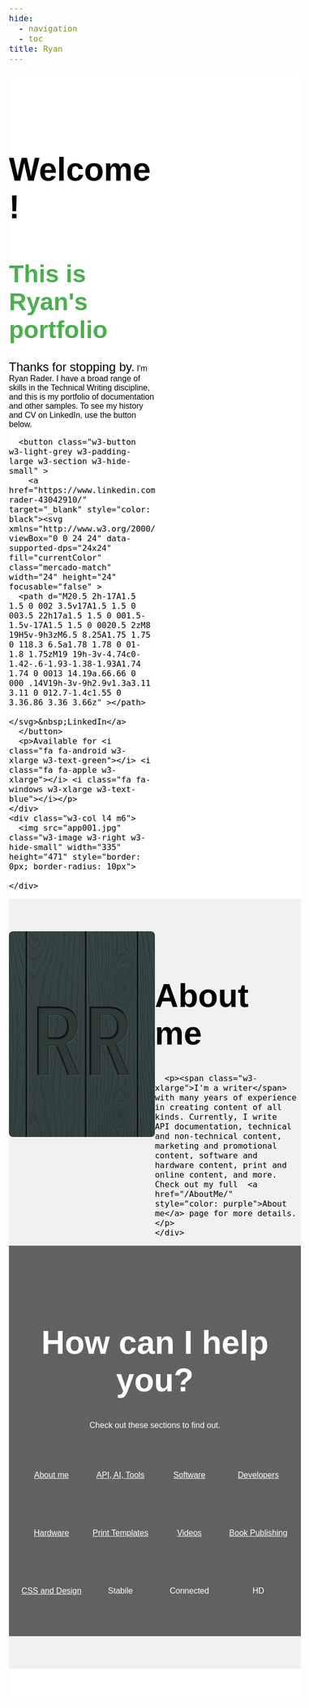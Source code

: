 ```yaml
---
hide:
  - navigation
  - toc
title: Ryan
---
```


<html>
<head>
<title>Where does this show up?</title>
<meta charset="UTF-8">
<link rel="stylesheet" href="https://fonts.googleapis.com/css?family=Poppins">
<link rel="stylesheet" href="https://cdnjs.cloudflare.com/ajax/libs/font-awesome/4.7.0/css/font-awesome.min.css">
<style>
body,h1,h2,h3,h4,h5 {font-family: "Poppins", sans-serif}
body {font-size: 16px;}
img {margin-bottom: -8px;}
.mySlides {display: none;}
[data-md-color-scheme=slate][data-md-color-primary=deep-purple] {--md-typeset-a-color: #a47bea; background-color: white;}

article,aside,details,figcaption,figure,footer,header,main,menu,nav,section{display:block}summary{display:list-item}
audio,canvas,progress,video{display:inline-block}progress{vertical-align:baseline}
audio:not([controls]){display:none;height:0}[hidden],template{display:none}
a{background-color:transparent}a:active,a:hover{outline-width:0}
abbr[title]{border-bottom:none;text-decoration:underline;text-decoration:underline dotted}
b,strong{font-weight:bolder}dfn{font-style:italic}mark{background:#ff0;color:#000}
small{font-size:80%}sub,sup{font-size:75%;line-height:0;position:relative;vertical-align:baseline}
sub{bottom:-0.25em}sup{top:-0.5em}figure{margin:1em 40px}img{border-style:none}
code,kbd,pre,samp{font-family:monospace,monospace;font-size:1em}hr{box-sizing:content-box;height:0;overflow:visible}
button,input,select,textarea,optgroup{font:inherit;margin:0}optgroup{font-weight:bold}
button,input{overflow:visible}button,select{text-transform:none}
button,[type=button],[type=reset],[type=submit]{-webkit-appearance:button}
button::-moz-focus-inner,[type=button]::-moz-focus-inner,[type=reset]::-moz-focus-inner,[type=submit]::-moz-focus-inner{border-style:none;padding:0}
button:-moz-focusring,[type=button]:-moz-focusring,[type=reset]:-moz-focusring,[type=submit]:-moz-focusring{outline:1px dotted ButtonText}
fieldset{border:1px solid #c0c0c0;margin:0 2px;padding:.35em .625em .75em}
legend{color:inherit;display:table;max-width:100%;padding:0;white-space:normal}textarea{overflow:auto}
[type=checkbox],[type=radio]{padding:0}
[type=number]::-webkit-inner-spin-button,[type=number]::-webkit-outer-spin-button{height:auto}
[type=search]{-webkit-appearance:textfield;outline-offset:-2px}
[type=search]::-webkit-search-decoration{-webkit-appearance:none}
::-webkit-file-upload-button{-webkit-appearance:button;font:inherit}
/_ End extract _/
html,body{font-family:Verdana,sans-serif;font-size:15px;line-height:1.5}html{overflow-x:hidden}
h1{font-size:36px}h2{font-size:30px}h3{font-size:24px}h4{font-size:20px}h5{font-size:18px}h6{font-size:16px}
.w3-serif{font-family:serif}.w3-sans-serif{font-family:sans-serif}.w3-cursive{font-family:cursive}.w3-monospace{font-family:monospace}
h1,h2,h3,h4,h5,h6{font-family:"Segoe UI",Arial,sans-serif;font-weight:400;margin:10px 0}.w3-wide{letter-spacing:4px}
hr{border:0;border-top:1px solid #eee;margin:20px 0}
.w3-image{max-width:100%;height:auto}img{vertical-align:middle}a{color:inherit}
.w3-table,.w3-table-all{border-collapse:collapse;border-spacing:0;width:100%;display:table}.w3-table-all{border:1px solid #ccc}
.w3-bordered tr,.w3-table-all tr{border-bottom:1px solid #ddd}.w3-striped tbody tr:nth-child(even){background-color:#f1f1f1}
.w3-table-all tr:nth-child(odd){background-color:#fff}.w3-table-all tr:nth-child(even){background-color:#f1f1f1}
.w3-hoverable tbody tr:hover,.w3-ul.w3-hoverable li:hover{background-color:#ccc}.w3-centered tr th,.w3-centered tr td{text-align:center}
.w3-table td,.w3-table th,.w3-table-all td,.w3-table-all th{padding:8px 8px;display:table-cell;text-align:left;vertical-align:top}
.w3-table th:first-child,.w3-table td:first-child,.w3-table-all th:first-child,.w3-table-all td:first-child{padding-left:16px}
.w3-btn,.w3-button{border:none;display:inline-block;padding:8px 16px;vertical-align:middle;overflow:hidden;text-decoration:none;color:inherit;background-color:inherit;text-align:center;cursor:pointer;white-space:nowrap}
.w3-btn:hover{box-shadow:0 8px 16px 0 rgba(0,0,0,0.2),0 6px 20px 0 rgba(0,0,0,0.19)}
.w3-btn,.w3-button{-webkit-touch-callout:none;-webkit-user-select:none;-khtml-user-select:none;-moz-user-select:none;-ms-user-select:none;user-select:none}  
.w3-disabled,.w3-btn:disabled,.w3-button:disabled{cursor:not-allowed;opacity:0.3}.w3-disabled _,:disabled _{pointer-events:none}
.w3-btn.w3-disabled:hover,.w3-btn:disabled:hover{box-shadow:none}
.w3-badge,.w3-tag{background-color:#000;color:#fff;display:inline-block;padding-left:8px;padding-right:8px;text-align:center}.w3-badge{border-radius:50%}
.w3-ul{list-style-type:none;padding:0;margin:0}.w3-ul li{padding:8px 16px;border-bottom:1px solid #ddd}.w3-ul li:last-child{border-bottom:none}
.w3-tooltip,.w3-display-container{position:relative}.w3-tooltip .w3-text{display:none}.w3-tooltip:hover .w3-text{display:inline-block}
.w3-ripple:active{opacity:0.5}.w3-ripple{transition:opacity 0s}
.w3-input{padding:8px;display:block;border:none;border-bottom:1px solid #ccc;width:100%}
.w3-select{padding:9px 0;width:100%;border:none;border-bottom:1px solid #ccc}
.w3-dropdown-click,.w3-dropdown-hover{position:relative;display:inline-block;cursor:pointer}
.w3-dropdown-hover:hover .w3-dropdown-content{display:block}
.w3-dropdown-hover:first-child,.w3-dropdown-click:hover{background-color:#ccc;color:#000}
.w3-dropdown-hover:hover > .w3-button:first-child,.w3-dropdown-click:hover > .w3-button:first-child{background-color:#ccc;color:#000}
.w3-dropdown-content{cursor:auto;color:#000;background-color:#fff;display:none;position:absolute;min-width:160px;margin:0;padding:0;z-index:1}
.w3-check,.w3-radio{width:24px;height:24px;position:relative;top:6px}
.w3-sidebar{height:100%;width:200px;background-color:#fff;position:fixed!important;z-index:1;overflow:auto}
.w3-bar-block .w3-dropdown-hover,.w3-bar-block .w3-dropdown-click{width:100%}
.w3-bar-block .w3-dropdown-hover .w3-dropdown-content,.w3-bar-block .w3-dropdown-click .w3-dropdown-content{min-width:100%}
.w3-bar-block .w3-dropdown-hover .w3-button,.w3-bar-block .w3-dropdown-click .w3-button{width:100%;text-align:left;padding:8px 16px}
.w3-main,#main{transition:margin-left .4s}
.w3-modal{z-index:3;display:none;padding-top:100px;position:fixed;left:0;top:0;width:100%;height:100%;overflow:auto;background-color:rgb(0,0,0);background-color:rgba(0,0,0,0.4)}
.w3-modal-content{margin:auto;background-color:#fff;position:relative;padding:0;outline:0;width:600px}
.w3-bar{width:100%;overflow:hidden}.w3-center .w3-bar{display:inline-block;width:auto}
.w3-bar .w3-bar-item{padding:8px 16px;float:left;width:auto;border:none;display:block;outline:0}
.w3-bar .w3-dropdown-hover,.w3-bar .w3-dropdown-click{position:static;float:left}
.w3-bar .w3-button{white-space:normal}
.w3-bar-block .w3-bar-item{width:100%;display:block;padding:8px 16px;text-align:left;border:none;white-space:normal;float:none;outline:0}
.w3-bar-block.w3-center .w3-bar-item{text-align:center}.w3-block{display:block;width:100%}
.w3-responsive{display:block;overflow-x:auto}
.w3-container:after,.w3-container:before,.w3-panel:after,.w3-panel:before,.w3-row:after,.w3-row:before,.w3-row-padding:after,.w3-row-padding:before,
.w3-cell-row:before,.w3-cell-row:after,.w3-clear:after,.w3-clear:before,.w3-bar:before,.w3-bar:after{content:"";display:table;clear:both}
.w3-col,.w3-half,.w3-third,.w3-twothird,.w3-threequarter,.w3-quarter{float:left;width:100%}
.w3-col.s1{width:8.33333%}.w3-col.s2{width:16.66666%}.w3-col.s3{width:24.99999%}.w3-col.s4{width:33.33333%}
.w3-col.s5{width:41.66666%}.w3-col.s6{width:49.99999%}.w3-col.s7{width:58.33333%}.w3-col.s8{width:66.66666%}
.w3-col.s9{width:74.99999%}.w3-col.s10{width:83.33333%}.w3-col.s11{width:91.66666%}.w3-col.s12{width:99.99999%}
@media (min-width:601px){.w3-col.m1{width:8.33333%}.w3-col.m2{width:16.66666%}.w3-col.m3,.w3-quarter{width:24.99999%}.w3-col.m4,.w3-third{width:33.33333%}
.w3-col.m5{width:41.66666%}.w3-col.m6,.w3-half{width:49.99999%}.w3-col.m7{width:58.33333%}.w3-col.m8,.w3-twothird{width:66.66666%}
.w3-col.m9,.w3-threequarter{width:74.99999%}.w3-col.m10{width:83.33333%}.w3-col.m11{width:91.66666%}.w3-col.m12{width:99.99999%}}
@media (min-width:993px){.w3-col.l1{width:8.33333%}.w3-col.l2{width:16.66666%}.w3-col.l3{width:24.99999%}.w3-col.l4{width:33.33333%}
.w3-col.l5{width:41.66666%}.w3-col.l6{width:49.99999%}.w3-col.l7{width:58.33333%}.w3-col.l8{width:66.66666%}
.w3-col.l9{width:74.99999%}.w3-col.l10{width:83.33333%}.w3-col.l11{width:91.66666%}.w3-col.l12{width:99.99999%}}
.w3-rest{overflow:hidden}.w3-stretch{margin-left:-16px;margin-right:-16px}
.w3-content,.w3-auto{margin-left:auto;margin-right:auto}.w3-content{max-width:980px}.w3-auto{max-width:1140px}
.w3-cell-row{display:table;width:100%}.w3-cell{display:table-cell}
.w3-cell-top{vertical-align:top}.w3-cell-middle{vertical-align:middle}.w3-cell-bottom{vertical-align:bottom}
.w3-hide{display:none!important}.w3-show-block,.w3-show{display:block!important}.w3-show-inline-block{display:inline-block!important}
@media (max-width:1205px){.w3-auto{max-width:95%}}
@media (max-width:600px){.w3-modal-content{margin:0 10px;width:auto!important}.w3-modal{padding-top:30px}
.w3-dropdown-hover.w3-mobile .w3-dropdown-content,.w3-dropdown-click.w3-mobile .w3-dropdown-content{position:relative}
.w3-hide-small{display:none!important}.w3-mobile{display:block;width:100%!important}.w3-bar-item.w3-mobile,.w3-dropdown-hover.w3-mobile,.w3-dropdown-click.w3-mobile{text-align:center}
.w3-dropdown-hover.w3-mobile,.w3-dropdown-hover.w3-mobile .w3-btn,.w3-dropdown-hover.w3-mobile .w3-button,.w3-dropdown-click.w3-mobile,.w3-dropdown-click.w3-mobile .w3-btn,.w3-dropdown-click.w3-mobile .w3-button{width:100%}}
@media (max-width:768px){.w3-modal-content{width:500px}.w3-modal{padding-top:50px}}
@media (min-width:993px){.w3-modal-content{width:900px}.w3-hide-large{display:none!important}.w3-sidebar.w3-collapse{display:block!important}}
@media (max-width:992px) and (min-width:601px){.w3-hide-medium{display:none!important}}
@media (max-width:992px){.w3-sidebar.w3-collapse{display:none}.w3-main{margin-left:0!important;margin-right:0!important}.w3-auto{max-width:100%}}
.w3-top,.w3-bottom{position:fixed;width:100%;z-index:1}.w3-top{top:0}.w3-bottom{bottom:0}
.w3-overlay{position:fixed;display:none;width:100%;height:100%;top:0;left:0;right:0;bottom:0;background-color:rgba(0,0,0,0.5);z-index:2}
.w3-display-topleft{position:absolute;left:0;top:0}.w3-display-topright{position:absolute;right:0;top:0}
.w3-display-bottomleft{position:absolute;left:0;bottom:0}.w3-display-bottomright{position:absolute;right:0;bottom:0}
.w3-display-middle{position:absolute;top:50%;left:50%;transform:translate(-50%,-50%);-ms-transform:translate(-50%,-50%)}
.w3-display-left{position:absolute;top:50%;left:0%;transform:translate(0%,-50%);-ms-transform:translate(-0%,-50%)}
.w3-display-right{position:absolute;top:50%;right:0%;transform:translate(0%,-50%);-ms-transform:translate(0%,-50%)}
.w3-display-topmiddle{position:absolute;left:50%;top:0;transform:translate(-50%,0%);-ms-transform:translate(-50%,0%)}
.w3-display-bottommiddle{position:absolute;left:50%;bottom:0;transform:translate(-50%,0%);-ms-transform:translate(-50%,0%)}
.w3-display-container:hover .w3-display-hover{display:block}.w3-display-container:hover span.w3-display-hover{display:inline-block}.w3-display-hover{display:none}
.w3-display-position{position:absolute}
.w3-circle{border-radius:50%}
.w3-round-small{border-radius:2px}.w3-round,.w3-round-medium{border-radius:4px}.w3-round-large{border-radius:8px}.w3-round-xlarge{border-radius:16px}.w3-round-xxlarge{border-radius:32px}
.w3-row-padding,.w3-row-padding>.w3-half,.w3-row-padding>.w3-third,.w3-row-padding>.w3-twothird,.w3-row-padding>.w3-threequarter,.w3-row-padding>.w3-quarter,.w3-row-padding>.w3-col{padding:0 8px}
.w3-container,.w3-panel{padding:0.01em 16px}.w3-panel{margin-top:16px;margin-bottom:16px}
.w3-grid{display:grid}.w3-grid-padding{display:grid;gap:16px}.w3-flex{display:flex}
.w3-text-center{text-align:center}.w3-text-bold,.w3-bold{font-weight:bold}.w3-text-italic,.w3-italic{font-style:italic}
.w3-code,.w3-codespan{font-family:Consolas,"courier new";font-size:16px}
.w3-code{width:auto;background-color:#fff;padding:8px 12px;border-left:4px solid #4CAF50;word-wrap:break-word}
.w3-codespan{color:crimson;background-color:#f1f1f1;padding-left:4px;padding-right:4px;font-size:110%}
.w3-card,.w3-card-2{box-shadow:0 2px 5px 0 rgba(0,0,0,0.16),0 2px 10px 0 rgba(0,0,0,0.12)}
.w3-card-4,.w3-hover-shadow:hover{box-shadow:0 4px 10px 0 rgba(0,0,0,0.2),0 4px 20px 0 rgba(0,0,0,0.19)}
.w3-spin{animation:w3-spin 2s infinite linear}@keyframes w3-spin{0%{transform:rotate(0deg)}100%{transform:rotate(359deg)}}
.w3-animate-fading{animation:fading 10s infinite}@keyframes fading{0%{opacity:0}50%{opacity:1}100%{opacity:0}}
.w3-animate-opacity{animation:opac 0.8s}@keyframes opac{from{opacity:0} to{opacity:1}}
.w3-animate-top{position:relative;animation:animatetop 0.4s}@keyframes animatetop{from{top:-300px;opacity:0} to{top:0;opacity:1}}
.w3-animate-left{position:relative;animation:animateleft 0.4s}@keyframes animateleft{from{left:-300px;opacity:0} to{left:0;opacity:1}}
.w3-animate-right{position:relative;animation:animateright 0.4s}@keyframes animateright{from{right:-300px;opacity:0} to{right:0;opacity:1}}
.w3-animate-bottom{position:relative;animation:animatebottom 0.4s}@keyframes animatebottom{from{bottom:-300px;opacity:0} to{bottom:0;opacity:1}}
.w3-animate-zoom {animation:animatezoom 0.6s}@keyframes animatezoom{from{transform:scale(0)} to{transform:scale(1)}}
.w3-animate-input{transition:width 0.4s ease-in-out}.w3-animate-input:focus{width:100%!important}
.w3-opacity,.w3-hover-opacity:hover{opacity:0.60}.w3-opacity-off,.w3-hover-opacity-off:hover{opacity:1}
.w3-opacity-max{opacity:0.25}.w3-opacity-min{opacity:0.75}
.w3-greyscale-max,.w3-grayscale-max,.w3-hover-greyscale:hover,.w3-hover-grayscale:hover{filter:grayscale(100%)}
.w3-greyscale,.w3-grayscale{filter:grayscale(75%)}.w3-greyscale-min,.w3-grayscale-min{filter:grayscale(50%)}
.w3-sepia{filter:sepia(75%)}.w3-sepia-max,.w3-hover-sepia:hover{filter:sepia(100%)}.w3-sepia-min{filter:sepia(50%)}
.w3-tiny{font-size:10px!important}.w3-small{font-size:12px!important}.w3-medium{font-size:15px!important}.w3-large{font-size:18px!important}
.w3-xlarge{font-size:24px!important}.w3-xxlarge{font-size:36px!important}.w3-xxxlarge{font-size:48px!important}.w3-jumbo{font-size:64px!important}
.w3-left-align{text-align:left!important}.w3-right-align{text-align:right!important}.w3-justify{text-align:justify!important}.w3-center{text-align:center!important}
.w3-border-0{border:0!important}.w3-border{border:1px solid #ccc!important}
.w3-border-top{border-top:1px solid #ccc!important}.w3-border-bottom{border-bottom:1px solid #ccc!important}
.w3-border-left{border-left:1px solid #ccc!important}.w3-border-right{border-right:1px solid #ccc!important}
.w3-topbar{border-top:6px solid #ccc!important}.w3-bottombar{border-bottom:6px solid #ccc!important}
.w3-leftbar{border-left:6px solid #ccc!important}.w3-rightbar{border-right:6px solid #ccc!important}
.w3-section,.w3-code{margin-top:16px!important;margin-bottom:16px!important}
.w3-margin{margin:16px!important}.w3-margin-top{margin-top:16px!important}.w3-margin-bottom{margin-bottom:16px!important}
.w3-margin-left{margin-left:16px!important}.w3-margin-right{margin-right:16px!important}
.w3-padding-small{padding:4px 8px!important}.w3-padding{padding:8px 16px!important}.w3-padding-large{padding:12px 24px!important}
.w3-padding-16{padding-top:16px!important;padding-bottom:16px!important}.w3-padding-24{padding-top:24px!important;padding-bottom:24px!important}
.w3-padding-32{padding-top:32px!important;padding-bottom:32px!important}.w3-padding-48{padding-top:48px!important;padding-bottom:48px!important}
.w3-padding-64{padding-top:64px!important;padding-bottom:64px!important}
.w3-padding-top-64{padding-top:64px!important}.w3-padding-top-48{padding-top:48px!important}
.w3-padding-top-32{padding-top:32px!important}.w3-padding-top-24{padding-top:24px!important}
.w3-left{float:left!important}.w3-right{float:right!important}
.w3-button:hover{color:#000!important;background-color:#ccc!important}
.w3-transparent,.w3-hover-none:hover{background-color:transparent!important}
.w3-hover-none:hover{box-shadow:none!important}
.w3-rtl{direction:rtl}.w3-ltr{direction:ltr}
/\_ Colors \*/
.w3-amber,.w3-hover-amber:hover{color:#000!important;background-color:#ffc107!important}
.w3-aqua,.w3-hover-aqua:hover{color:#000!important;background-color:#00ffff!important}
.w3-blue,.w3-hover-blue:hover{color:#fff!important;background-color:#2196F3!important}
.w3-light-blue,.w3-hover-light-blue:hover{color:#000!important;background-color:#87CEEB!important}
.w3-brown,.w3-hover-brown:hover{color:#fff!important;background-color:#795548!important}
.w3-cyan,.w3-hover-cyan:hover{color:#000!important;background-color:#00bcd4!important}
.w3-blue-grey,.w3-hover-blue-grey:hover,.w3-blue-gray,.w3-hover-blue-gray:hover{color:#fff!important;background-color:#607d8b!important}
.w3-green,.w3-hover-green:hover{color:#fff!important;background-color:#4CAF50!important}
.w3-light-green,.w3-hover-light-green:hover{color:#000!important;background-color:#8bc34a!important}
.w3-indigo,.w3-hover-indigo:hover{color:#fff!important;background-color:#3f51b5!important}
.w3-khaki,.w3-hover-khaki:hover{color:#000!important;background-color:#f0e68c!important}
.w3-lime,.w3-hover-lime:hover{color:#000!important;background-color:#cddc39!important}
.w3-orange,.w3-hover-orange:hover{color:#000!important;background-color:#ff9800!important}
.w3-deep-orange,.w3-hover-deep-orange:hover{color:#fff!important;background-color:#ff5722!important}
.w3-pink,.w3-hover-pink:hover{color:#fff!important;background-color:#e91e63!important}
.w3-purple,.w3-hover-purple:hover{color:#fff!important;background-color:#9c27b0!important}
.w3-deep-purple,.w3-hover-deep-purple:hover{color:#fff!important;background-color:#673ab7!important}
.w3-red,.w3-hover-red:hover{color:#fff!important;background-color:#f44336!important}
.w3-sand,.w3-hover-sand:hover{color:#000!important;background-color:#fdf5e6!important}
.w3-teal,.w3-hover-teal:hover{color:#fff!important;background-color:#009688!important}
.w3-yellow,.w3-hover-yellow:hover{color:#000!important;background-color:#ffeb3b!important}
.w3-white,.w3-hover-white:hover{color:#000!important;background-color:#fff!important}
.w3-black,.w3-hover-black:hover{color:#fff!important;background-color:#000!important}
.w3-grey,.w3-hover-grey:hover,.w3-gray,.w3-hover-gray:hover{color:#000!important;background-color:#9e9e9e!important}
.w3-light-grey,.w3-hover-light-grey:hover,.w3-light-gray,.w3-hover-light-gray:hover{color:#000!important;background-color:#f1f1f1!important}
.w3-dark-grey,.w3-hover-dark-grey:hover,.w3-dark-gray,.w3-hover-dark-gray:hover{color:#fff!important;background-color:#616161!important}
.w3-asphalt,.w3-hover-asphalt:hover{color:#fff!important;background-color:#343a40!important}
.w3-crimson,.w3-hover-crimson:hover{color:#fff!important;background-color:#a20025!important}
.w3-cobalt,w3-hover-cobalt:hover{color:#fff!important;background-color:#0050ef!important}
.w3-emerald,.w3-hover-emerald:hover{color:#fff!important;background-color:#008a00!important}
.w3-olive,.w3-hover-olive:hover{color:#fff!important;background-color:#6d8764!important}
.w3-paper,.w3-hover-paper:hover{color:#000!important;background-color:#f8f9fa!important}
.w3-sienna,.w3-hover-sienna:hover{color:#fff!important;background-color:#a0522d!important}
.w3-taupe,.w3-hover-taupe:hover{color:#fff!important;background-color:#87794e!important}
.w3-danger{color:#fff!important;background-color:#dd0000!important}
.w3-note{color:#000!important;background-color:#fff599!important}
.w3-info{color:#fff!important;background-color:#0a6fc2!important}
.w3-warning{color:#000!important;background-color:#ffb305!important}
.w3-success{color:#fff!important;background-color:#008a00!important}
.w3-pale-red,.w3-hover-pale-red:hover{color:#000!important;background-color:#ffdddd!important}
.w3-pale-green,.w3-hover-pale-green:hover{color:#000!important;background-color:#ddffdd!important}
.w3-pale-yellow,.w3-hover-pale-yellow:hover{color:#000!important;background-color:#ffffcc!important}
.w3-pale-blue,.w3-hover-pale-blue:hover{color:#000!important;background-color:#ddffff!important}
.w3-text-amber,.w3-hover-text-amber:hover{color:#ffc107!important}
.w3-text-aqua,.w3-hover-text-aqua:hover{color:#00ffff!important}
.w3-text-blue,.w3-hover-text-blue:hover{color:#2196F3!important}
.w3-text-light-blue,.w3-hover-text-light-blue:hover{color:#87CEEB!important}
.w3-text-brown,.w3-hover-text-brown:hover{color:#795548!important}
.w3-text-cyan,.w3-hover-text-cyan:hover{color:#00bcd4!important}
.w3-text-blue-grey,.w3-hover-text-blue-grey:hover,.w3-text-blue-gray,.w3-hover-text-blue-gray:hover{color:#607d8b!important}
.w3-text-green,.w3-hover-text-green:hover{color:#4CAF50!important}
.w3-text-light-green,.w3-hover-text-light-green:hover{color:#8bc34a!important}
.w3-text-indigo,.w3-hover-text-indigo:hover{color:#3f51b5!important}
.w3-text-khaki,.w3-hover-text-khaki:hover{color:#b4aa50!important}
.w3-text-lime,.w3-hover-text-lime:hover{color:#cddc39!important}
.w3-text-orange,.w3-hover-text-orange:hover{color:#ff9800!important}
.w3-text-deep-orange,.w3-hover-text-deep-orange:hover{color:#ff5722!important}
.w3-text-pink,.w3-hover-text-pink:hover{color:#e91e63!important}
.w3-text-purple,.w3-hover-text-purple:hover{color:#9c27b0!important}
.w3-text-deep-purple,.w3-hover-text-deep-purple:hover{color:#673ab7!important}
.w3-text-red,.w3-hover-text-red:hover{color:#f44336!important}
.w3-text-sand,.w3-hover-text-sand:hover{color:#fdf5e6!important}
.w3-text-teal,.w3-hover-text-teal:hover{color:#009688!important}
.w3-text-yellow,.w3-hover-text-yellow:hover{color:#d2be0e!important}
.w3-text-white,.w3-hover-text-white:hover{color:#fff!important}
.w3-text-black,.w3-hover-text-black:hover{color:#000!important}
.w3-text-grey,.w3-hover-text-grey:hover,.w3-text-gray,.w3-hover-text-gray:hover{color:#757575!important}
.w3-text-light-grey,.w3-hover-text-light-grey:hover,.w3-text-light-gray,.w3-hover-text-light-gray:hover{color:#f1f1f1!important}
.w3-text-dark-grey,.w3-hover-text-dark-grey:hover,.w3-text-dark-gray,.w3-hover-text-dark-gray:hover{color:#3a3a3a!important}
.w3-border-amber,.w3-hover-border-amber:hover{border-color:#ffc107!important}
.w3-border-aqua,.w3-hover-border-aqua:hover{border-color:#00ffff!important}
.w3-border-blue,.w3-hover-border-blue:hover{border-color:#2196F3!important}
.w3-border-light-blue,.w3-hover-border-light-blue:hover{border-color:#87CEEB!important}
.w3-border-brown,.w3-hover-border-brown:hover{border-color:#795548!important}
.w3-border-cyan,.w3-hover-border-cyan:hover{border-color:#00bcd4!important}
.w3-border-blue-grey,.w3-hover-border-blue-grey:hover,.w3-border-blue-gray,.w3-hover-border-blue-gray:hover{border-color:#607d8b!important}
.w3-border-green,.w3-hover-border-green:hover{border-color:#4CAF50!important}
.w3-border-light-green,.w3-hover-border-light-green:hover{border-color:#8bc34a!important}
.w3-border-indigo,.w3-hover-border-indigo:hover{border-color:#3f51b5!important}
.w3-border-khaki,.w3-hover-border-khaki:hover{border-color:#f0e68c!important}
.w3-border-lime,.w3-hover-border-lime:hover{border-color:#cddc39!important}
.w3-border-orange,.w3-hover-border-orange:hover{border-color:#ff9800!important}
.w3-border-deep-orange,.w3-hover-border-deep-orange:hover{border-color:#ff5722!important}
.w3-border-pink,.w3-hover-border-pink:hover{border-color:#e91e63!important}
.w3-border-purple,.w3-hover-border-purple:hover{border-color:#9c27b0!important}
.w3-border-deep-purple,.w3-hover-border-deep-purple:hover{border-color:#673ab7!important}
.w3-border-red,.w3-hover-border-red:hover{border-color:#f44336!important}
.w3-border-sand,.w3-hover-border-sand:hover{border-color:#fdf5e6!important}
.w3-border-teal,.w3-hover-border-teal:hover{border-color:#009688!important}
.w3-border-yellow,.w3-hover-border-yellow:hover{border-color:#ffeb3b!important}
.w3-border-white,.w3-hover-border-white:hover{border-color:#fff!important}
.w3-border-black,.w3-hover-border-black:hover{border-color:#000!important}
.w3-border-grey,.w3-hover-border-grey:hover,.w3-border-gray,.w3-hover-border-gray:hover{border-color:#9e9e9e!important}
.w3-border-light-grey,.w3-hover-border-light-grey:hover,.w3-border-light-gray,.w3-hover-border-light-gray:hover{border-color:#f1f1f1!important}
.w3-border-dark-grey,.w3-hover-border-dark-grey:hover,.w3-border-dark-gray,.w3-hover-border-dark-gray:hover{border-color:#616161!important}
.w3-border-pale-red,.w3-hover-border-pale-red:hover{border-color:#ffe7e7!important}.w3-border-pale-green,.w3-hover-border-pale-green:hover{border-color:#e7ffe7!important}
.w3-border-pale-yellow,.w3-hover-border-pale-yellow:hover{border-color:#ffffcc!important}.w3-border-pale-blue,.w3-hover-border-pale-blue:hover{border-color:#e7ffff!important}

</style>
</head>
<body >

<!-- The App Section -->
<div class="w3-padding-64 w3-white">
  <div class="w3-row-padding">
    <div class="w3-col l8 m6">
      <h1 class="w3-jumbo"><b>Welcome!</b></h1>
      <h1 class="w3-xxxlarge w3-text-green"><b>This is Ryan's portfolio</b></h1>
      <p><span class="w3-xlarge">Thanks for stopping by.</span> I'm Ryan Rader. I have a broad range of skills in the Technical Writing discipline, and this is my portfolio of documentation and other samples. To see my history and CV on LinkedIn, use the button below.</p>
        
      <button class="w3-button w3-light-grey w3-padding-large w3-section w3-hide-small" >
        <a href="https://www.linkedin.com/in/ryan-rader-43042910/" target="_blank" style="color: black"><svg xmlns="http://www.w3.org/2000/svg" viewBox="0 0 24 24" data-supported-dps="24x24" fill="currentColor" class="mercado-match" width="24" height="24" focusable="false" >
      <path d="M20.5 2h-17A1.5 1.5 0 002 3.5v17A1.5 1.5 0 003.5 22h17a1.5 1.5 0 001.5-1.5v-17A1.5 1.5 0 0020.5 2zM8 19H5v-9h3zM6.5 8.25A1.75 1.75 0 118.3 6.5a1.78 1.78 0 01-1.8 1.75zM19 19h-3v-4.74c0-1.42-.6-1.93-1.38-1.93A1.74 1.74 0 0013 14.19a.66.66 0 000 .14V19h-3v-9h2.9v1.3a3.11 3.11 0 012.7-1.4c1.55 0 3.36.86 3.36 3.66z" ></path>

    </svg>&nbsp;LinkedIn</a>
      </button>
      <p>Available for <i class="fa fa-android w3-xlarge w3-text-green"></i> <i class="fa fa-apple w3-xlarge"></i> <i class="fa fa-windows w3-xlarge w3-text-blue"></i></p>
    </div>
    <div class="w3-col l4 m6">
      <img src="app001.jpg" class="w3-image w3-right w3-hide-small" width="335" height="471" style="border: 0px; border-radius: 10px">

    </div>

  </div>
</div>

<!-- Clarity Section -->
<div class="w3-padding-64 w3-light-grey">
  <div class="w3-row-padding">
    <div class="w3-col l4 m6">
      <img class="w3-image w3-round-large w3-hide-small w3-grayscale" src="app5.jpg" alt="App" width="335" height="471" style="border: 0px">
    </div>
    <div class="w3-col l8 m6">
      <h1 class="w3-jumbo"><b>About me</b></h1>
      
      <p><span class="w3-xlarge">I'm a writer</span> with many years of experience in creating content of all kinds. Currently, I write API documentation, technical and non-technical content, marketing and promotional content, software and hardware content, print and online content, and more. Check out my full  <a href="/AboutMe/" style="color: purple">About me</a> page for more details. </p>
    </div>
  </div>
</div>

<!-- Features Section -->
<div class="w3-container w3-padding-64 w3-dark-grey w3-center">
  <h1 class="w3-jumbo"><b>How can I help you?</b></h1>
  <p>Check out these sections to find out.</p>

  <div class="w3-row" style="margin-top:64px">
    <div class="w3-col s3">
      <a href="/AboutMe/" style="color: white"><i class="fa fa-bolt w3-text-orange w3-jumbo"></i>
      <p>About me</p></a>
    </div>
    <div class="w3-col s3">
      <a href="/01ApiAiTools/" style="color: white"><i class="fa fa-gear w3-text-red w3-jumbo"></i>
      <p>API, AI, Tools</p></a>
    </div>
    <div class="w3-col s3">
      <a href="/Software/" style="color: white"><i class="fa fa-code w3-text-yellow w3-jumbo"></i>
      <p>Software</p></a>
    </div>
    <div class="w3-col s3">
      <a href="/03Developers/" style="color: white"><i class="fa fa-laptop w3-text-green w3-jumbo"></i>
      <p>Developers</p></a>
    </div>
  </div>

  <div class="w3-row" style="margin-top:64px">
    <div class="w3-col s3">
      <a href="/hardware/" style="color: white"><i class="fa fa-hdd-o w3-text-cyan w3-jumbo"></i>
      <p>Hardware</p></a>
    </div>
    <div class="w3-col s3">
      <a href="/PrintTemplates/" style="color: white"><i class="fa fa-file w3-text-blue w3-jumbo"></i>
      <p>Print Templates</p></a>
    </div>
    <div class="w3-col s3">
      <a href="/Videos/" style="color: white"><i class="fa fa-camera w3-text-yellow w3-jumbo"></i>
      <p>Videos</p></a>
    </div>
    <div class="w3-col s3">
      <a href="/BookPub/" style="color: white"><i class="fa fa-book w3-text-cyan w3-jumbo"></i>
      <p>Book Publishing</p></a>
    </div>
  </div>
  
  <div class="w3-row" style="margin-top:64px">
    <div class="w3-col s3">
      <a href="/design/" style="color: white"><i class="fa fa-image w3-text-pink w3-jumbo"></i>
      <p>CSS and Design</p></a>
    </div>
    <div class="w3-col s3">
      <i class="fa fa-shield w3-text-orange w3-jumbo"></i>
      <p>Stabile</p>
    </div>
    <div class="w3-col s3">
      <i class="fa fa-wifi w3-text-grey w3-jumbo"></i>
      <p>Connected</p>
    </div>
    <div class="w3-col s3">
      <i class="fa fa-image w3-text-pink w3-jumbo"></i>
      <p>HD</p>
    </div>
  </div>
</div>

</body>
</html>
